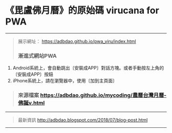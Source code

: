 # 《毘盧佛月曆》的原始碼 virucana for PWA  
---  
> 展示網址：  https://adbdao.github.io/pwa_viru/index.html  
>###  漸進式網站PWA  
  1. Android系統上，會自動跳出〔安裝成APP〕對話方塊。或者手動按左上角的〔安裝成APP〕按鈕  
  2. iPhone系統上，請在瀏覽器中，使用〔加到主頁面〕  
  
>### 來源檔案 https://adbdao.github.io/mycoding/農曆台灣月曆-佛誕v.html  
---
> 最新資訊 http://adbdao.blogspot.com/2018/07/blog-post.html  
---  